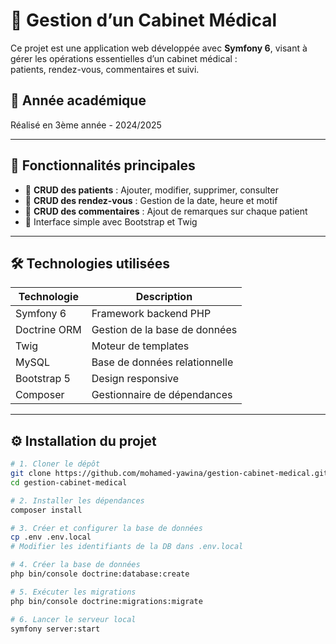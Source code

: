 # 🏥 Gestion d’un Cabinet Médical

Ce projet est une application web développée avec **Symfony 6**, visant à gérer les opérations essentielles d’un cabinet médical :  
patients, rendez-vous, commentaires et suivi.

## 📅 Année académique
Réalisé en 3ème année - 2024/2025

---

## 🚀 Fonctionnalités principales

- 🔹 **CRUD des patients** : Ajouter, modifier, supprimer, consulter
- 🔹 **CRUD des rendez-vous** : Gestion de la date, heure et motif
- 🔹 **CRUD des commentaires** : Ajout de remarques sur chaque patient
- 📄 Interface simple avec Bootstrap et Twig

---

## 🛠️ Technologies utilisées

| Technologie | Description |
|-------------|-------------|
| Symfony 6   | Framework backend PHP |
| Doctrine ORM | Gestion de la base de données |
| Twig        | Moteur de templates |
| MySQL       | Base de données relationnelle |
| Bootstrap 5 | Design responsive |
| Composer    | Gestionnaire de dépendances |

---

## ⚙️ Installation du projet

```bash
# 1. Cloner le dépôt
git clone https://github.com/mohamed-yawina/gestion-cabinet-medical.git
cd gestion-cabinet-medical

# 2. Installer les dépendances
composer install

# 3. Créer et configurer la base de données
cp .env .env.local
# Modifier les identifiants de la DB dans .env.local

# 4. Créer la base de données
php bin/console doctrine:database:create

# 5. Exécuter les migrations
php bin/console doctrine:migrations:migrate

# 6. Lancer le serveur local
symfony server:start
